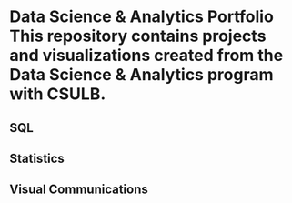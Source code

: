 # Data Science & Analytics Portfolio This repository contains projects and visualizations created from the Data Science & Analytics program with CSULB.
## SQL
## Statistics
## Visual Communications
